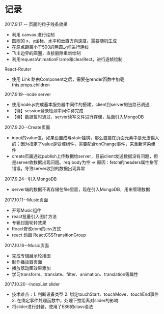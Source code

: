 # 记录
2017.9.17 -- 页面的粒子线条效果
* 利用 canvas 进行绘制
* 圆圈的 x、y坐标，水平和垂直方向速度，需要随机生成
* 在原点距离小于500的两圆之间进行连线
* 飞出边界的圆圈，直接删除重新绘制
* 利用requestAnimationFrame和clearRect，进行逐帧绘制

React-Router
* 使用 Link 路由Component之后，需要在render函数中加载 this.props.children 

2017.9.19--node server
* 使用node.js完成基本服务器中间件的搭建，client到server的链路已调通
* 【待】session登录检测中间件待完成
* 【待】数据暂时通过，server读写文件进行存储，后面引入MongoDB

2017.9.20--Create页面
* input的value值，如果设置成与state挂钩，那么直接在页面元素中是无法输入的；因为指定了value是受控组件，需要配合onChange事件，来重新渲染组件
* create页面通过publish上传数据给server，目前client发送数据没有问题，但是server收数据出现问题。req.body为空 => 原因：fetch的headers属性拼写错误，导致server收到的数据出现异常

2017.9.24--引入MongoDB
* server端的数据不再存储在file里面，现在引入MongoDB，用来管理数据

2017.10.11--Music页面
* 开写Music组件
* react批量引入图片方法
* 专辑封面轮转效果
* React修改dom的css方式
* react 动画 ReactCSSTransitionGroup

2017.10.16--Music页面
* 完成专辑展示轮播图
* 制作播放器页面
* 播放器动画效果添加
* 学习transform、translate、filter、animation、translation等属性

2017.10.20--indexList slider
* 技术难点：1. 判断设备类型 2. 绑定touchStart、touchMove、touchEnd事件 3. 在绑定事件处理函数中，处理下拉距离对slider的影响
* 将slider进行封装，使用了ES6的class语法